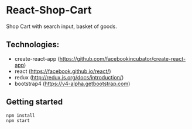 # React-Shop-Cart
Shop Cart with search input, basket of goods.

## Technologies:

* create-react-app (https://github.com/facebookincubator/create-react-app)
* react (https://facebook.github.io/react/)
* redux (http://redux.js.org/docs/introduction/)
* bootstrap4 (https://v4-alpha.getbootstrap.com)

## Getting started
```
npm install
npm start
